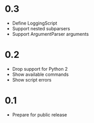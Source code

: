 # 0.3
- Define LoggingScript
- Support nested subparsers
- Support ArgumentParser arguments

# 0.2
- Drop support for Python 2
- Show available commands
- Show script errors

# 0.1
- Prepare for public release
